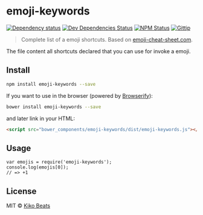 # emoji-keywords

[![Dependency status](http://img.shields.io/david/Kikobeats/emoji-keywords.svg?style=flat-square)](https://david-dm.org/Kikobeats/emoji-keywords)
[![Dev Dependencies Status](http://img.shields.io/david/dev/Kikobeats/emoji-keywords.svg?style=flat-square)](https://david-dm.org/Kikobeats/emoji-keywords#info=devDependencies)
[![NPM Status](http://img.shields.io/npm/dm/emoji-keywords.svg?style=flat-square)](https://www.npmjs.org/package/emoji-keywords)
[![Gittip](http://img.shields.io/gittip/Kikobeats.svg?style=flat-square)](https://www.gittip.com/Kikobeats/)

> Complete list of a emoji shortcuts. Based on [emoji-cheat-sheet.com](http://www.emoji-cheat-sheet.com).

The file content all shortcuts declared that you can use for invoke a emoji.

## Install

```bash
npm install emoji-keywords --save
```

If you want to use in the browser (powered by [Browserify](http://browserify.org/)):

```bash
bower install emoji-keywords --save
```

and later link in your HTML:

```html
<script src="bower_components/emoji-keywords/dist/emoji-keywords.js"></script>
```

## Usage

```
var emojis = require('emoji-keywords');
console.log(emojis[0]);
// => +1
```

## License

MIT © [Kiko Beats](http://www.kikobeats.com)


